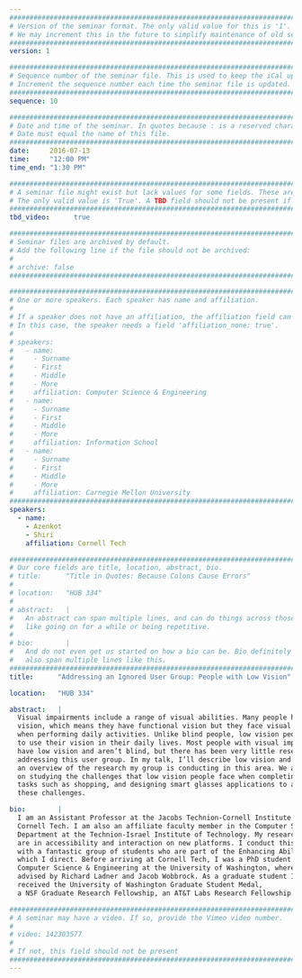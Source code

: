 ```yaml
---
################################################################################
# Version of the seminar format. The only valid value for this is '1'. 
# We may increment this in the future to simplify maintenance of old seminars.
################################################################################
version: 1

################################################################################
# Sequence number of the seminar file. This is used to keep the iCal up to date.
# Increment the sequence number each time the seminar file is updated.
################################################################################
sequence: 10

################################################################################
# Date and time of the seminar. In quotes because : is a reserved character.
# Date must equal the name of this file.
################################################################################
date:     2016-07-13
time:     "12:00 PM"
time_end: "1:30 PM"

################################################################################
# A seminar file might exist but lack values for some fields. These are 'TBD'. 
# The only valid value is 'True'. A TBD field should not be present if 'False'.
################################################################################
tbd_video:      true

################################################################################
# Seminar files are archived by default.
# Add the following line if the file should not be archived:
#
# archive: false
################################################################################

################################################################################
# One or more speakers. Each speaker has name and affiliation.
#
# If a speaker does not have an affiliation, the affiliation field can be removed.
# In this case, the speaker needs a field 'affiliation_none: true'.
#
# speakers:
#   - name: 
#     - Surname
#     - First
#     - Middle
#     - More
#     affiliation: Computer Science & Engineering 
#   - name: 
#     - Surname
#     - First
#     - Middle
#     - More
#     affiliation: Information School 
#   - name: 
#     - Surname
#     - First
#     - Middle
#     - More
#     affiliation: Carnegie Mellon University 
################################################################################
speakers:
  - name:
    - Azenkot
    - Shiri
    affiliation: Cornell Tech

################################################################################
# Our core fields are title, location, abstract, bio.
# title:      "Title in Quotes: Because Colons Cause Errors"
# 
# location:   "HUB 334"
# 
# abstract:   |
#   An abstract can span multiple lines, and can do things across those lines,
#   like going on for a while or being repetitive.
# 
# bio:        |
#   And do not even get us started on how a bio can be. Bio definitely can
#   also span multiple lines like this.
################################################################################
title:      "Addressing an Ignored User Group: People with Low Vision"

location:   "HUB 334"

abstract:   |
  Visual impairments include a range of visual abilities. Many people have low
  vision, which means they have functional vision but they face visual challenges
  when performing daily activities. Unlike blind people, low vision people tend
  to use their vision in their daily lives. Most people with visual impairments
  have low vision and aren’t blind, but there has been very little research
  addressing this user group. In my talk, I’ll describe low vision and present
  an overview of the research my group is conducting in this area. We are working
  on studying the challenges that low vision people face when completing daily
  tasks such as shopping, and designing smart glasses applications to address
  these challenges.

bio:        |
  I am an Assistant Professor at the Jacobs Technion-Cornell Institute at
  Cornell Tech. I am also an affiliate faculty member in the Computer Science
  Department at the Technion-Israel Institute of Technology. My research interests
  are in accessibility and interaction on new platforms. I conduct this research
  with a fantastic group of students who are part of the Enhancing Ability Lab,
  which I direct. Before arriving at Cornell Tech, I was a PhD student in
  Computer Science & Engineering at the University of Washington, where I was
  advised by Richard Ladner and Jacob Wobbrock. As a graduate student I
  received the University of Washington Graduate Student Medal,
  a NSF Graduate Research Fellowship, an AT&T Labs Research Fellowship.

################################################################################
# A seminar may have a video. If so, provide the Vimeo video number.
#
# video: 142303577
#
# If not, this field should not be present 
################################################################################
---
```

